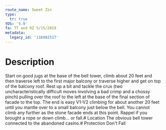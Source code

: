 ```yaml
---
route_name: Sweet Zin
type:
  tr: true
YDS: '5.9'
fa: TT and RZ 5/15/2019
metadata:
  legacy_id: '116982517'
---
```

# Description
Start on good jugs at the base of the bell tower, climb about 20 feet and then traverse left to the first major balcony or traverse higher and get on top of the balcony roof. Rest up a bit and tackle the crux (two uncharacteristically difficult moves involving a bad crimp and a chossy pinch) pulling over the roof to the left at the base of the final section of facade to the top. The end is easy V1-V2 climbing for about another 20 feet until you mantle over to a small balcony just below the bell. You cannot climb any further as the stone facade ends at this point. Rappel if you brought a rope or down climb... or fall.# Location
The obvious bell tower connected to the abandoned casino.# Protection
Don't Fall